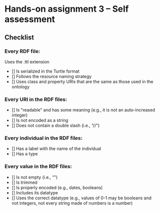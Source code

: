 # Hands-on assignment 3 – Self assessment
 ## Checklist
 ### Every RDF file:
  Uses the .ttl extension
 - [] Is serialized in the Turtle format
 - []  Follows the resource naming strategy
 - []  Uses class and property URIs that are the same as those used in the ontology
 ### Every URI in the RDF files:
 - [] Is "readable" and has some meaning (e.g., it is not an auto-increased integer)
 - []  Is not encoded as a string
 - []  Does not contain a double slash (i.e., “//”)
 ### Every individual in the RDF files:
 - []  Has a label with the name of the individual
 - []  Has a type
 ### Every value in the RDF files:
 - [] Is not empty (i.e., “”)
 - []  Is trimmed
 - []  Is properly encoded (e.g., dates, booleans)
 - []  Includes its datatype
 - []  Uses the correct datatype (e.g., values of 0-1 may be booleans and not integers, not every string made of numbers is a number)
